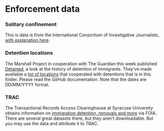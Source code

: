 # Enforcement data

### Solitary confinement

This is data is from the International Consortium of Investigative Journalists, [with explanation here](https://www.icij.org/investigations/solitary-voices/about-the-solitary-voices-data/).

### Detention locations

The Marshall Project in cooperation with The Guardian this week published [Detained](https://www.themarshallproject.org/2019/09/24/detained), a look at the history of detention of immigrants. They've made available a [list of locations](https://github.com/themarshallproject/dhs_immigration_detention) that cooperated with detentions that is in this folder. Please read the GitHub documentation. Note that the dates are DD/MM/YYYY format.

### TRAC

The Transactional Records Access Clearinghouse at Syracuse University obtains information on [immigration detention, removals and more](https://trac.syr.edu/immigration/) via FOIA. There are several great datasets there, but they aren't downloadable. But you may use the data and attribute it to TRAC.
